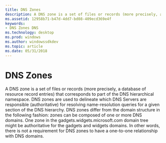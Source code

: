 ```yaml
---
title: DNS Zones
description: A DNS zone is a set of files or records (more precisely, a database of resource record entries) that corresponds to part of the DNS hierarchical namespace.
ms.assetid: 12958b71-b47d-4dd7-bd08-409ecd369e4f
keywords:
- DNS Zones DNS
ms.technology: desktop
ms.prod: windows
ms.author: windowssdkdev
ms.topic: article
ms.date: 05/31/2018
---
```


# DNS Zones

A DNS zone is a set of files or records (more precisely, a database of resource record entries) that corresponds to part of the DNS hierarchical namespace. DNS zones are used to delineate which DNS Servers are responsible (authoritative) for resolving name-resolution queries for a given section of the DNS hierarchy. DNS zones differ from the domain structure in the following fashion: zones can be composed of one or more DNS domains. One zone in the gadgets.widgets.microsoft.com domain tree might be authoritative for the gadgets and widgets domains. In other words, there is not a requirement for DNS zones to have a one-to-one relationship with DNS domains.

 

 




